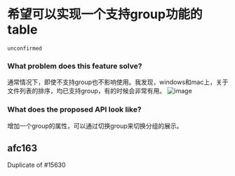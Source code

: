 # 希望可以实现一个支持group功能的table

`unconfirmed`

### What problem does this feature solve?

通常情况下，即使不支持group也不影响使用。我发现，windows和mac上，关于文件列表的排序，均已支持group，有的时候会非常有用。
![image](https://github.com/ant-design/ant-design/assets/38123153/e3621d00-490c-4320-8fb2-4a77f8f30c49)

### What does the proposed API look like?

增加一个group的属性，可以通过切换group来切换分组的展示。

<!-- generated by ant-design-issue-helper. DO NOT REMOVE -->

## afc163

Duplicate of #15630
